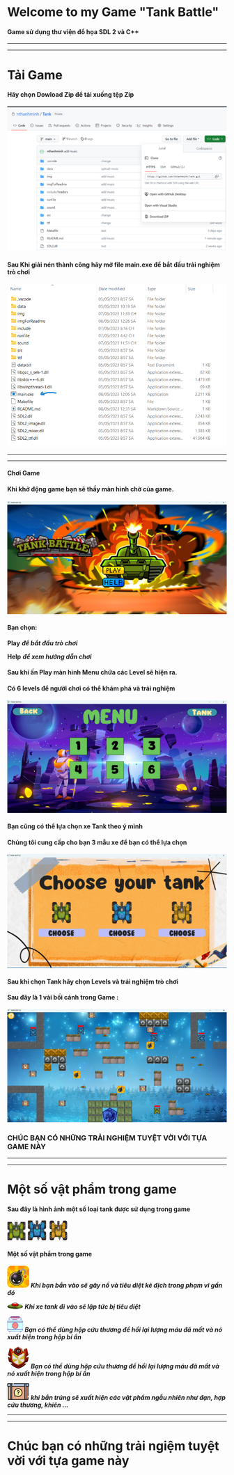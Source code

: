 # Welcome to my Game "Tank Battle"

#### Game sử dụng thư viện đồ họa SDL 2 và C++

---
***


# Tải Game

#### Hãy chọn Dowload Zip để tải xuống tệp Zip


![how to install my game](imgForReadme/1.png)


#### Sau Khi giải nén thành công hãy mở file main.exe để bắt đầu trải nghiệm trò chơi

![runGame](imgForReadme/9.png)

---
***

#### Chơi Game

#### Khi khở động game bạn sẽ thấy màn hình chờ của game.

![waitingBg](imgForReadme/2.png)

#### Bạn chọn:

**Play** ***để bắt đầu trò chơi***

**Help** ***để xem hướng dẫn chơi***

#### Sau khi ấn Play màn hình Menu chứa các Level sẽ hiện ra. 

#### Có 6 levels để người chơi có thể khám phá và trải nghiệm


![menuBg](imgForReadme/4.png)


#### Bạn cũng có thể lựa chọn xe Tank theo ý mình

#### Chúng tôi cung cấp cho bạn 3 mẫu xe để bạn có thể lựa chọn

![tank](imgForReadme/5.png)

#### Sau khi chọn Tank hãy chọn Levels và trải nghiệm trò chơi

#### Sau đây là 1 vài bối cảnh trong Game :

![menu](imgForReadme/6.png)

### CHÚC BẠN CÓ NHỮNG TRẢI NGHIỆM TUYỆT VỜI VỚI TỰA GAME NÀY


---
***

# Một số vật phẩm trong game

#### Sau đây là hình ảnh một số loại tank được sử dụng trong game

![tank_1](img/tank_1.png)  ![tank_2](img/tank_2.png) ![tank_3](img/tank_3.png)

#### Một số vật phẩm trong game

![boom](img/boom_3.png)  ***Khi bạn bắn vào sẽ gây nổ và tiêu diệt kẻ địch trong phạm vi gần đó***

![landmine_1](img/min.png)   ***Khi xe tank đi vào sẽ lập tức bị tiêu diệt***

![kit](img/first_kit.png)   ***Bạn có thể dùng hộp cứu thương để hồi lại lượng máu đã mất và nó xuất hiện trong hộp bí ẩn***

![defender_1](img/defender.png) ***Bạn có thể dùng hộp cứu thương để hồi lại lượng máu đã mất và nó xuất hiện trong hộp bí ẩn***

![mysterious_box](img/mysterious_box.png) ***khi bắn trúng sẽ xuất hiện các vật phẩm ngẫu nhiên như đạn, hợp cứu thương, khiên ...***

---
***


# Chúc bạn có những trải ngiệm tuyệt vời với tựa game này


